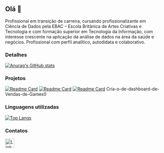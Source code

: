 ## Olá 👋

Profissional em transição de carreira, cursando profissionalizante em Ciência de Dados pela EBAC – Escola Britânica de Artes Criativas e Tecnologia e com formação superior em Tecnologia da Informação, com interesse crescente na aplicação da análise de dados na área da saúde e negócios. Profissional com perfil analítico, autodidata e colaborativo. 

### Detalhes

[![Anurag's GitHub stats](https://github-readme-stats.vercel.app/api?username=gouvea80&show_icons=true&theme=dark)](https://github.com/anuraghazra/github-readme-stats)

### Projetos

[![Readme Card](https://github-readme-stats.vercel.app/api/pin/?username=gouvea80&repo=Supermercado&theme=dark)](https://github.com/anuraghazra/github-readme-stats)
[![Readme Card](https://github-readme-stats.vercel.app/api/pin/?username=gouvea80&repo=modulo1&theme=dark)](https://github.com/anuraghazra/github-readme-stats)
[![Readme Card](https://github-readme-stats.vercel.app/api/pin/?username=gouvea80&repo=Cria-o-de-dashboard-de-Vendas-de-Games0&theme=dark)](https://github.com/anuraghazra/github-readme-stats)
Cria-o-de-dashboard-de-Vendas-de-Games0

### Linguagens utilizadas

[![Top Langs](https://github-readme-stats.vercel.app/api/top-langs/?username=gouvea80&layout=compact)](https://github.com/anuraghazra/github-readme-stats)

### Contatos

[<img src='https://img.shields.io/badge/LinkedIn-0077B5?style=for-the-badge&logo=linkedin&logoColor=white' alt='Linkedin' height='30'>](https://www.linkedin.com/in/joao-gouvea/)



